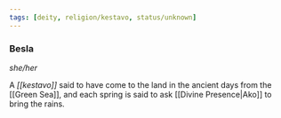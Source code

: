 ```yaml
---
tags: [deity, religion/kestavo, status/unknown]
---
```

### Besla
*she/her*

A *[[kestavo]]* said to have come to the land in the ancient days from the [[Green Sea]], and each spring is said to ask [[Divine Presence|Ako]] to bring the rains.

